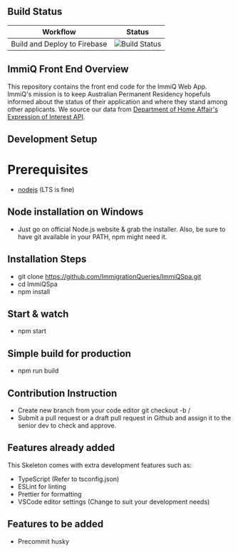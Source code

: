 ## Build Status

| Workflow                     | Status                                                                                                                                        |
| ---------------------------- | --------------------------------------------------------------------------------------------------------------------------------------------- |
| Build and Deploy to Firebase | ![Build Status](https://github.com/ImmigrationQueries/ImmiQSpa/workflows/Deploy%20to%20Firebase%20Hosting%20on%20merge/badge.svg?branch=main) |

## ImmiQ Front End Overview

This repository contains the front end code for the ImmiQ Web App. ImmiQ's mission is to keep Australian Permanent Residency hopefuls informed about the status of their application and where they stand among other applicants. We source our data from [Department of Home Affair's Expression of Interest API](https://api.dynamic.reports.employment.gov.au/anonap/extensions/hSKLS02_SkillSelect_EOI_Data/hSKLS02_SkillSelect_EOI_Data.html).

## Development Setup

# Prerequisites

-   [nodejs](https://nodejs.org/en/download/) (LTS is fine)

## Node installation on Windows

-   Just go on official Node.js website & grab the installer. Also, be sure to have git available in your PATH, npm might need it.

## Installation Steps

-   git clone https://github.com/ImmigrationQueries/ImmiQSpa.git
-   cd ImmiQSpa
-   npm install

## Start & watch

-   npm start

## Simple build for production

-   npm run build

## Contribution Instruction

-   Create new branch from your code editor
    git checkout -b <branch> <remote>/<branch>
-   Submit a pull request or a draft pull request in Github and assign it to the senior dev to check and approve.

## Features already added

This Skeleton comes with extra development features such as:

-   TypeScript (Refer to tsconfig.json)
-   ESLint for linting
-   Prettier for formatting
-   VSCode editor settings (Change to suit your development needs)

## Features to be added

-   Precommit husky
